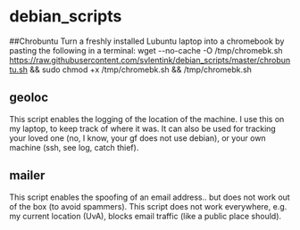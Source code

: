 # debian_scripts

##Chrobuntu
Turn a freshly installed Lubuntu laptop into a chromebook by pasting the following in a terminal:
wget --no-cache -O /tmp/chromebk.sh https://raw.githubusercontent.com/svlentink/debian_scripts/master/chrobuntu.sh && sudo chmod +x /tmp/chromebk.sh && /tmp/chromebk.sh


## geoloc
This script enables the logging of the location of the machine.
I use this on my laptop, to keep track of where it was.
It can also be used for tracking your loved one (no, I know, your gf does not use debian),
or your own machine (ssh, see log, catch thief).

## mailer
This script enables the spoofing of an email address..
but does not work out of the box (to avoid spammers).
This script does not work everywhere, e.g. my current location (UvA),
blocks email traffic (like a public place should).

